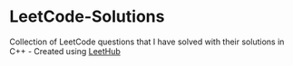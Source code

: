 # LeetCode-Solutions
Collection of LeetCode questions that I have solved with their solutions in C++ - Created using [LeetHub](https://github.com/QasimWani/LeetHub)
